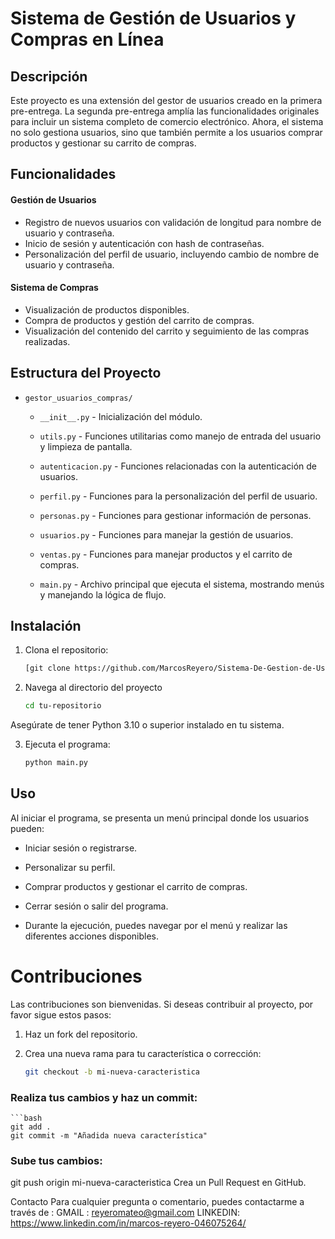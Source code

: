# Sistema de Gestión de Usuarios y Compras en Línea

## Descripción

Este proyecto es una extensión del gestor de usuarios creado en la primera pre-entrega. La segunda pre-entrega amplía las funcionalidades originales para incluir un sistema completo de comercio electrónico. Ahora, el sistema no solo gestiona usuarios, sino que también permite a los usuarios comprar productos y gestionar su carrito de compras.

## Funcionalidades

#### Gestión de Usuarios

- Registro de nuevos usuarios con validación de longitud para nombre de usuario y contraseña.
- Inicio de sesión y autenticación con hash de contraseñas.
- Personalización del perfil de usuario, incluyendo cambio de nombre de usuario y contraseña.

#### Sistema de Compras

- Visualización de productos disponibles.
- Compra de productos y gestión del carrito de compras.
- Visualización del contenido del carrito y seguimiento de las compras realizadas.

## Estructura del Proyecto

- `gestor_usuarios_compras/`

  - `__init__.py` - Inicialización del módulo.
  
  - `utils.py` - Funciones utilitarias como manejo de entrada del usuario y limpieza de pantalla.
  - `autenticacion.py` - Funciones relacionadas con la autenticación de usuarios.
  - `perfil.py` - Funciones para la personalización del perfil de usuario.
  - `personas.py` - Funciones para gestionar información de personas.
  - `usuarios.py` - Funciones para manejar la gestión de usuarios.
  - `ventas.py` - Funciones para manejar productos y el carrito de compras.
  
  - `main.py` - Archivo principal que ejecuta el sistema, mostrando menús y manejando la lógica de flujo.

## Instalación

1. Clona el repositorio:

   ```bash
   [git clone https://github.com/MarcosReyero/Sistema-De-Gestion-de-Usuarios-y-Compras.git

2. Navega al directorio del proyecto

    ```bash
    cd tu-repositorio

Asegúrate de tener Python 3.10 o superior instalado en tu sistema.

3. Ejecuta el programa:
    ```bash
    python main.py

## Uso

Al iniciar el programa, se presenta un menú principal donde los usuarios pueden:

- Iniciar sesión o registrarse.

- Personalizar su perfil.

- Comprar productos y gestionar el carrito de compras.

- Cerrar sesión o salir del programa.
- Durante la ejecución, puedes navegar por el menú y realizar las diferentes acciones disponibles.

# Contribuciones
Las contribuciones son bienvenidas. Si deseas contribuir al proyecto, por favor sigue estos pasos:

1. Haz un fork del repositorio.

1. Crea una nueva rama para tu característica o corrección:

   ```bash
   git checkout -b mi-nueva-caracteristica

### Realiza tus cambios y haz un commit:

    ```bash
    git add .
    git commit -m "Añadida nueva característica"

    
### Sube tus cambios:

git push origin mi-nueva-caracteristica
Crea un Pull Request en GitHub.


Contacto
Para cualquier pregunta o comentario, puedes contactarme a través de :
GMAIL : reyeromateo@gmail.com
LINKEDIN: https://www.linkedin.com/in/marcos-reyero-046075264/

